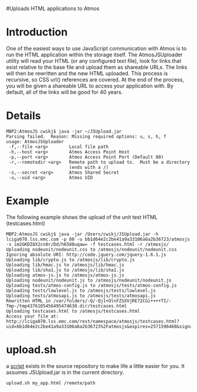 #Uploads HTML applications to Atmos

# Introduction #

One of the easiest ways to use JavaScript communication with Atmos is to run the HTML application within the storage itself.  The AtmosJSUploader utility will read your HTML (or any configured text file), look for links that exist relative to the base file and upload them as shareable URLs.  The links will then be rewritten and the new HTML uploaded.  This process is recursive, so CSS url() references are covered.  At the end of the process, you will be given a shareable URL to access your application with.  By default, all of the links will be good for 40 years.

# Details #

```
MBP2:AtmosJS cwikj$ java -jar ~/JSUpload.jar 
Parsing failed.  Reason: Missing required options: u, s, h, f
usage: AtmosJSUploader
 -f,--file <arg>        Local file path
 -h,--host <arg>        Atmos Access Point Host
 -p,--port <arg>        Atmos Access Point Port (Default 80)
 -r,--remotedir <arg>   Remote path to upload to.  Must be a directory
                        (ends with a /)
 -s,--secret <arg>      Atmos Shared Secret
 -u,--uid <arg>         Atmos UID
```

# Example #

The following example shows the upload of the unit test HTML (testcases.html)

```
MBP2:AtmosJS cwikj$ java -jar /Users/cwikj/JSUpload.jar -h lciga070.lss.emc.com -p 80 -u bb1d64e2c2be41a9a33106a6a2b36723/atmosjs -s im2GKDI8X2cn8r/Dd/h6588uqaw= -f testcases.html -r /atmosjs/
Uploading nodeunit/nodeunit.css to /atmosjs/nodeunit/nodeunit.css
Ignoring absolute URI: http://code.jquery.com/jquery-1.6.1.js
Uploading lib/crypto.js to /atmosjs/lib/crypto.js
Uploading lib/hmac.js to /atmosjs/lib/hmac.js
Uploading lib/sha1.js to /atmosjs/lib/sha1.js
Uploading atmos-js.js to /atmosjs/atmos-js.js
Uploading nodeunit/nodeunit.js to /atmosjs/nodeunit/nodeunit.js
Uploading tests/atmos-config.js to /atmosjs/tests/atmos-config.js
Uploading tests/lowlevel.js to /atmosjs/tests/lowlevel.js
Uploading tests/atmosapi.js to /atmosjs/tests/atmosapi.js
Rewritten HTML in /var/folders/-Q/-Qj1+OlnFZSXVjRE72CGi++++TI/-Tmp-/tmp4376105456495474630.dir/testcases.html
Uploading testcases.html to /atmosjs/testcases.html
Access your file at: http://lciga070.lss.emc.com/rest/namespace/atmosjs/testcases.html?uid=bb1d64e2c2be41a9a33106a6a2b36723%2Fatmosjs&expires=2571596468&signature=a4dAyWWpyyv6qrqECjodZ6PPpGg%3D
```

# upload.sh #

a [script](http://atmos-js.googlecode.com/svn/tags/1.1.0/AtmosJSUploader/upload.sh) exists in the source repository to make life a little easier for you.  It assumes JSUpload.jar is in the current directory.

```
upload.sh my_app.html /remote/path
```
